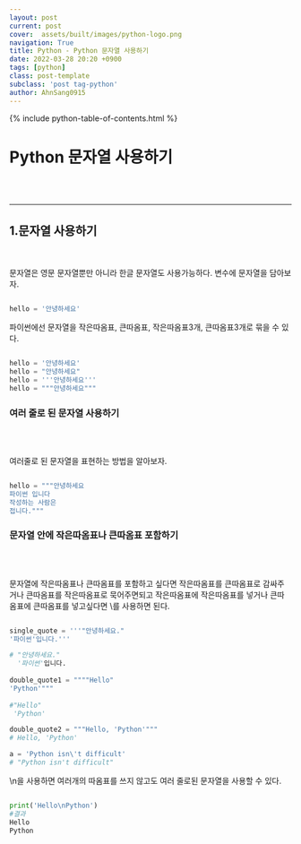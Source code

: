 ```yaml
---
layout: post
current: post
cover:  assets/built/images/python-logo.png
navigation: True
title: Python - Python 문자열 사용하기
date: 2022-03-28 20:20 +0900
tags: [python]
class: post-template
subclass: 'post tag-python'
author: AhnSang0915
---
```


{% include python-table-of-contents.html %}

# Python 문자열 사용하기
<br>
<br>

---

## 1.문자열 사용하기
<br>
<br>
문자열은 영문 문자열뿐만 아니라 한글 문자열도 사용가능하다. 변수에 문자열을 담아보자.

~~~python

hello = '안녕하세요'

~~~

파이썬에선 문자열을 작은따옴표, 큰따옴표, 작은따옴표3개, 큰따옴표3개로 묶을 수 있다.

~~~python

hello = '안녕하세요'
hello = "안녕하세요"
hello = '''안녕하세요'''
hello = """안녕하세요"""

~~~


### 여러 줄로 된 문자열 사용하기

<br>
<br>

여러줄로 된 문자열을 표현하는 방법을 알아보자.


~~~python

hello = """안녕하세요
파이썬 입니다
작성하는 사람은
접니다."""

~~~

### 문자열 안에 작은따옴표나 큰따옴표 포함하기

<br>
<br>

문자열에 작은따옴표나 큰따옴표를 포함하고 싶다면 작은따옴표를 큰따옴표로 감싸주거나 큰따옴표를 작은따옴표로 묵어주면되고 작은따옴표에 작은따옴표를 넣거나 큰따옴표에 큰따옴표를 넣고싶다면 \를 사용하면 된다.

~~~python

single_quote = '''"안녕하세요."
'파이썬'입니다.'''

# "안녕하세요."
  '파이썬'입니다.
 
double_quote1 = """"Hello"
'Python'"""
 
#"Hello"
 'Python'

double_quote2 = """Hello, 'Python'""" 
# Hello, 'Python'

a = 'Python isn\'t difficult'
# "Python isn't difficult"


~~~

\n을 사용하면 여러개의 따옴표를 쓰지 않고도 여러 줄로된 문자열을 사용할 수 있다.

~~~python

print('Hello\nPython')
#결과
Hello
Python

~~~

